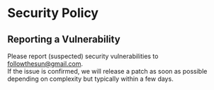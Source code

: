 # Security Policy

## Reporting a Vulnerability

Please report (suspected) security vulnerabilities to followthesun@gmail.com.  
If the issue is confirmed, we will release a patch as soon as possible depending on complexity but typically within a few days.
